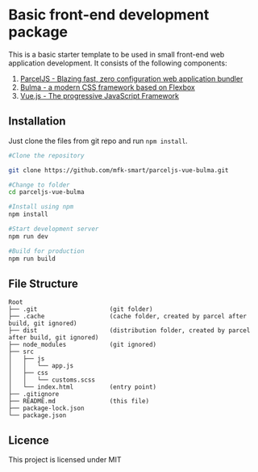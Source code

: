 # Basic front-end development package

This is a basic starter template to be used in small front-end web application development. It consists of the following components:

1.  [ParcelJS - Blazing fast, zero configuration web application bundler](https://parceljs.org)
1.  [Bulma - a modern CSS framework based on Flexbox](https://bulma.io)
1.  [Vue.js - The progressive JavaScript Framework](https://vuejs.org)

## Installation

Just clone the files from git repo and run `npm install`.

```bash
#Clone the repository

git clone https://github.com/mfk-smart/parceljs-vue-bulma.git

#Change to folder
cd parceljs-vue-bulma

#Install using npm
npm install

#Start development server
npm run dev

#Build for production
npm run build
```

## File Structure

```
Root
├── .git                    (git folder)
├── .cache                  (cache folder, created by parcel after build, git ignored)
├── dist                    (distribution folder, created by parcel after build, git ignored)
├── node_modules            (git ignored)
├── src
│   ├── js
│   │   └── app.js
│   ├── css
│   │   └── customs.scss
│   └── index.html          (entry point)
├── .gitignore
├── README.md               (this file)
├── package-lock.json
└── package.json
```

## Licence

This project is licensed under MIT

